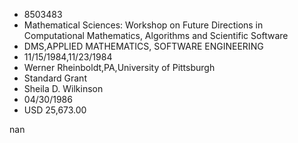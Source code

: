 
* 8503483
* Mathematical Sciences: Workshop on Future Directions in Computational Mathematics, Algorithms and Scientific Software
* DMS,APPLIED MATHEMATICS, SOFTWARE ENGINEERING
* 11/15/1984,11/23/1984
* Werner Rheinboldt,PA,University of Pittsburgh
* Standard Grant
* Sheila D. Wilkinson
* 04/30/1986
* USD 25,673.00

nan

